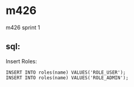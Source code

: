 # m426
m426 sprint 1

## sql:

  Insert Roles:

```
INSERT INTO roles(name) VALUES('ROLE_USER');
INSERT INTO roles(name) VALUES('ROLE_ADMIN');
```
